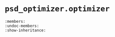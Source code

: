 # `psd_optimizer.optimizer`

```{automodule} psd_optimizer.optimizer
:members:
:undoc-members:
:show-inheritance:
```
